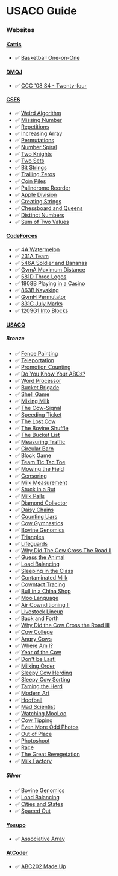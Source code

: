 # USACO Guide

### Websites

#### [Kattis](https://open.kattis.com/)
* ✅ [Basketball One-on-One](https://open.kattis.com/problems/basketballoneonone)

#### [DMOJ](https://dmoj.ca/)
* ✅ [CCC '08 S4 - Twenty-four](https://dmoj.ca/problem/ccc08s4)

#### [CSES](https://cses.fi)
* ✅ [Weird Algorithm](https://cses.fi/problemset/task/1068)
* ✅ [Missing Number](https://cses.fi/problemset/task/1083)
* ✅ [Repetitions](https://cses.fi/problemset/task/1069)
* ✅ [Increasing Array](https://cses.fi/problemset/task/1094)
* ✅ [Permutations](https://cses.fi/problemset/task/1070)
* ✅ [Number Spiral](https://cses.fi/problemset/task/1071)
* ✅ [Two Knights](https://cses.fi/problemset/task/1072)
* ✅ [Two Sets](https://cses.fi/problemset/task/1092)
* ✅ [Bit Strings](https://cses.fi/problemset/task/1617)
* ✅ [Trailing Zeros](https://cses.fi/problemset/task/1618)
* ✅ [Coin Piles](https://cses.fi/problemset/task/1754)
* ✅ [Palindrome Reorder](https://cses.fi/problemset/task/1755)
* ✅ [Apple Division](https://cses.fi/problemset/task/1623)
* ✅ [Creating Strings](https://cses.fi/problemset/task/1622)
* ✅ [Chessboard and Queens](https://cses.fi/problemset/task/1624)
* ✅ [Distinct Numbers](https://cses.fi/problemset/task/1621)
* ✅ [Sum of Two Values](https://cses.fi/problemset/task/1640)

#### [CodeForces](https://codeforces.com)
* ✅ [4A Watermelon](https://codeforces.com/problemset/problem/4/A)
* ✅ [231A Team](https://codeforces.com/problemset/problem/231/A)
* ✅ [546A Soldier and Bananas](https://codeforces.com/problemset/problem/546/A)
* ✅ [GymA Maximum Distance](https://codeforces.com/gym/102951/problem/A)
* ✅ [581D Three Logos](https://codeforces.com/problemset/problem/581/D)
* ✅ [1808B Playing in a Casino](https://codeforces.com/contest/1808/problem/B)
* ✅ [863B Kayaking](https://codeforces.com/contest/863/problem/B)
* ✅ [GymH Permutator](https://codeforces.com/gym/104520/problem/H)
* ✅ [831C July Marks](https://codeforces.com/contest/831/problem/C)
* ✅ [1209G1 Into Blocks](https://codeforces.com/contest/1209/problem/G1)



#### [USACO](https://usaco.org/index.php)

##### Bronze
* ✅ [Fence Painting](https://usaco.org/index.php?page=viewproblem2&cpid=567)
* ✅ [Teleportation](https://usaco.org/index.php?page=viewproblem2&cpid=807)
* ✅ [Promotion Counting](https://usaco.org/index.php?page=viewproblem2&cpid=591)
* ✅ [Do You Know Your ABCs?](https://usaco.org/index.php?page=viewproblem2&cpid=1059)
* ✅ [Word Processor](https://usaco.org/index.php?page=viewproblem2&cpid=987)
* ✅ [Bucket Brigade](https://usaco.org/index.php?page=viewproblem2&cpid=939)
* ✅ [Shell Game](https://usaco.org/index.php?page=viewproblem2&cpid=891)
* ✅ [Mixing Milk](https://usaco.org/index.php?page=viewproblem2&cpid=855)
* ✅ [The Cow-Signal](https://usaco.org/index.php?page=viewproblem2&cpid=665)
* ✅ [Speeding Ticket](https://usaco.org/index.php?page=viewproblem2&cpid=568)
* ✅ [The Lost Cow](https://usaco.org/index.php?page=viewproblem2&cpid=735)
* ✅ [The Bovine Shuffle](https://usaco.org/index.php?page=viewproblem2&cpid=760)
* ✅ [The Bucket List](https://usaco.org/index.php?page=viewproblem2&cpid=856)
* ✅ [Measuring Traffic](https://usaco.org/index.php?page=viewproblem2&cpid=917)
* ✅ [Circular Barn](https://usaco.org/index.php?page=viewproblem2&cpid=616)
* ✅ [Block Game](https://usaco.org/index.php?page=viewproblem2&cpid=664)
* ✅ [Team Tic Tac Toe](https://usaco.org/index.php?page=viewproblem2&cpid=831)
* ✅ [Mowing the Field](https://usaco.org/index.php?page=viewproblem2&cpid=831)
* ✅ [Censoring](https://usaco.org/index.php?page=viewproblem2&cpid=526)
* ✅ [Milk Measurement](https://usaco.org/index.php?page=viewproblem2&cpid=761)
* ✅ [Stuck in a Rut](https://usaco.org/index.php?page=viewproblem2&cpid=1061)
* ✅ [Milk Pails](https://usaco.org/index.php?page=viewproblem2&cpid=615)
* ✅ [Diamond Collector](https://usaco.org/index.php?page=viewproblem2&cpid=639)
* ✅ [Daisy Chains](https://usaco.org/index.php?page=viewproblem2&cpid=1060)
* ✅ [Counting Liars](https://usaco.org/index.php?page=viewproblem2&cpid=1228)
* ✅ [Cow Gymnastics](https://usaco.org/index.php?page=viewproblem2&cpid=963)
* ✅ [Bovine Genomics](https://usaco.org/index.php?page=viewproblem2&cpid=736)
* ✅ [Triangles](https://usaco.org/index.php?page=viewproblem2&cpid=1011)
* ✅ [Lifeguards](https://usaco.org/index.php?page=viewproblem2&cpid=784)
* ✅ [Why Did The Cow Cross The Road II](https://usaco.org/index.php?page=viewproblem2&cpid=712)
* ✅ [Guess the Animal](https://usaco.org/index.php?page=viewproblem2&cpid=893)
* ✅ [Load Balancing](https://usaco.org/index.php?page=viewproblem2&cpid=617)
* ✅ [Sleeping in the Class](https://usaco.org/index.php?page=viewproblem2&cpid=1203)
* ✅ [Contaminated Milk](https://usaco.org/index.php?page=viewproblem2&cpid=569)
* ✅ [Cowntact Tracing](https://usaco.org/index.php?page=viewproblem2&cpid=1037)
* ✅ [Bull in a China Shop](https://usaco.org/index.php?page=viewproblem2&cpid=640)
* ✅ [Moo Language](https://usaco.org/index.php?page=viewproblem2&cpid=1324)
* ✅ [Air Cownditioning II](https://usaco.org/index.php?page=viewproblem2&cpid=1276)
* ✅ [Livestock Lineup](https://usaco.org/index.php?page=viewproblem2&cpid=965)
* ✅ [Back and Forth](https://usaco.org/index.php?page=viewproblem2&cpid=857)
* ✅ [Why Did the Cow Cross the Road III](https://usaco.org/index.php?page=viewproblem2&cpid=713)
* ✅ [Cow College](https://usaco.org/index.php?page=viewproblem2&cpid=1251)
* ✅ [Angry Cows](https://usaco.org/index.php?page=viewproblem2&cpid=592)
* ✅ [Where Am I?](https://usaco.org/index.php?page=viewproblem2&cpid=964)
* ✅ [Year of the Cow](https://usaco.org/index.php?page=viewproblem2&cpid=1107)
* ✅ [Don't be Last!](https://usaco.org/index.php?page=viewproblem2&cpid=687)
* ✅ [Milking Order](https://usaco.org/index.php?page=viewproblem2&cpid=832)
* ✅ [Sleepy Cow Herding](https://usaco.org/index.php?page=viewproblem2&cpid=915)
* ✅ [Sleepy Cow Sorting](https://usaco.org/index.php?page=viewproblem2&cpid=892)
* ✅ [Taming the Herd](https://usaco.org/index.php?page=viewproblem2&cpid=809)
* ✅ [Modern Art](https://usaco.org/index.php?page=viewproblem2&cpid=737)
* ✅ [Hoofball](https://usaco.org/index.php?page=viewproblem2&cpid=808)
* ✅ [Mad Scientist](https://usaco.org/index.php?page=viewproblem2&cpid=1012)
* ✅ [Watching MooLoo](https://usaco.org/index.php?page=viewproblem2&cpid=1301)
* ✅ [Cow Tipping](https://usaco.org/index.php?page=viewproblem2&cpid=689)
* ✅ [Even More Odd Photos](https://usaco.org/index.php?page=viewproblem2&cpid=1084)
* ✅ [Out of Place](https://usaco.org/index.php?page=viewproblem2&cpid=785)
* ✅ [Photoshoot](https://usaco.org/index.php?page=viewproblem2&cpid=1227)
* ✅ [Race](https://usaco.org/index.php?page=viewproblem2&cpid=989)
* ✅ [The Great Revegetation](https://usaco.org/index.php?page=viewproblem2&cpid=916)
* ✅ [Milk Factory](https://usaco.org/index.php?page=viewproblem2&cpid=940)


##### Silver
* ✅ [Bovine Genomics](https://usaco.org/index.php?page=viewproblem2&cpid=739)
* ✅ [Load Balancing](https://usaco.org/index.php?page=viewproblem2&cpid=619)
* ✅ [Cities and States](https://usaco.org/index.php?page=viewproblem2&cpid=667)
* ✅ [Spaced Out](https://usaco.org/index.php?page=viewproblem2&cpid=1088)


#### [Yosupo](https://judge.yosupo.jp)
* ✅ [Associative Array](https://judge.yosupo.jp/problem/associative_array)

#### [AtCoder](https://atcoder.jp)
* ✅ [ABC202 Made Up](https://atcoder.jp/contests/abc202/tasks/abc202_c)